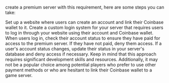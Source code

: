  create a premium server with this requirement, here are some steps you can take:

Set up a website where users can create an account and link their Coinbase wallet to it.
Create a custom login system for your server that requires users to log in through your website using their account and Coinbase wallet.
When users log in, check their account status to ensure they have paid for access to the premium server. If they have not paid, deny them access.
If a user's account status changes, update their status in your server's database and deny access if necessary.
Keep in mind that this approach requires significant development skills and resources. Additionally, it may not be a popular choice among potential players who prefer to use other payment methods or who are hesitant to link their Coinbase wallet to a game server.
